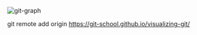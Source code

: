 ![git-graph](https://github.com/user-attachments/assets/25aa7a84-0192-4d1b-968d-fc8a3c839987)

git remote add origin <https://git-school.github.io/visualizing-git/>
